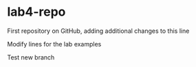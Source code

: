 # lab4-repo
First repository on GitHub, adding additional changes to this line

Modify lines
for the lab examples

Test new branch
